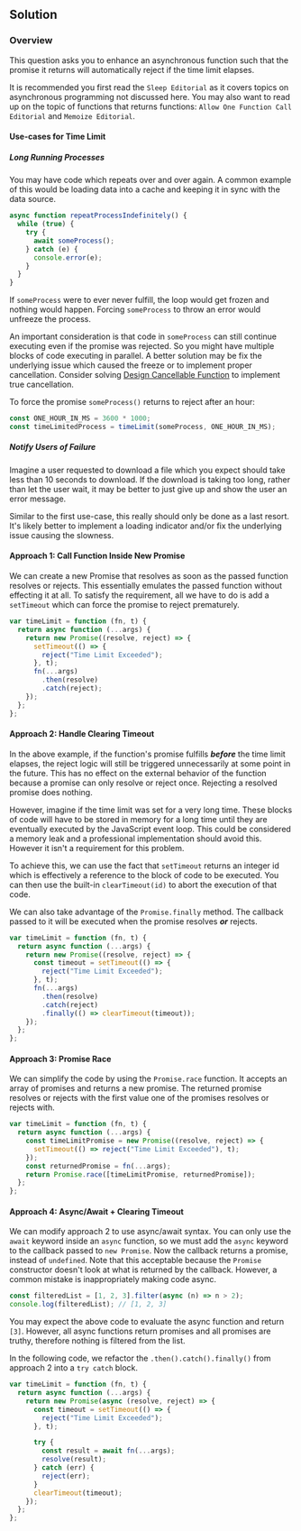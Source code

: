 ## Solution

### Overview

This question asks you to enhance an asynchronous function such that the promise it returns will automatically reject if the time limit elapses.

It is recommended you first read the `Sleep Editorial` as it covers topics on asynchronous programming not discussed here. You may also want to read up on the topic of functions that returns functions: `Allow One Function Call Editorial` and `Memoize Editorial`.

#### Use-cases for Time Limit

##### Long Running Processes

You may have code which repeats over and over again. A common example of this would be loading data into a cache and keeping it in sync with the data source.

```javascript
async function repeatProcessIndefinitely() {
  while (true) {
    try {
      await someProcess();
    } catch (e) {
      console.error(e);
    }
  }
}
```

If `someProcess` were to ever never fulfill, the loop would get frozen and nothing would happen. Forcing `someProcess` to throw an error would unfreeze the process.

An important consideration is that code in `someProcess` can still continue executing even if the promise was rejected. So you might have multiple blocks of code executing in parallel. A better solution may be fix the underlying issue which caused the freeze or to implement proper cancellation. Consider solving [Design Cancellable Function](https://leetcode.com/problems/design-cancellable-function/) to implement true cancellation.

To force the promise `someProcess()` returns to reject after an hour:

```javascript
const ONE_HOUR_IN_MS = 3600 * 1000;
const timeLimitedProcess = timeLimit(someProcess, ONE_HOUR_IN_MS);
```

##### Notify Users of Failure

Imagine a user requested to download a file which you expect should take less than 10 seconds to download. If the download is taking too long, rather than let the user wait, it may be better to just give up and show the user an error message.

Similar to the first use-case, this really should only be done as a last resort. It's likely better to implement a loading indicator and/or fix the underlying issue causing the slowness.

#### Approach 1: Call Function Inside New Promise

We can create a new Promise that resolves as soon as the passed function resolves or rejects. This essentially emulates the passed function without effecting it at all. To satisfy the requirement, all we have to do is add a `setTimeout` which can force the promise to reject prematurely.

```javascript
var timeLimit = function (fn, t) {
  return async function (...args) {
    return new Promise((resolve, reject) => {
      setTimeout(() => {
        reject("Time Limit Exceeded");
      }, t);
      fn(...args)
        .then(resolve)
        .catch(reject);
    });
  };
};
```

#### Approach 2: Handle Clearing Timeout

In the above example, if the function's promise fulfills _**before**_ the time limit elapses, the reject logic will still be triggered unnecessarily at some point in the future. This has no effect on the external behavior of the function because a promise can only resolve or reject once. Rejecting a resolved promise does nothing.

However, imagine if the time limit was set for a very long time. These blocks of code will have to be stored in memory for a long time until they are eventually executed by the JavaScript event loop. This could be considered a memory leak and a professional implementation should avoid this. However it isn't a requirement for this problem.

To achieve this, we can use the fact that `setTimeout` returns an integer id which is effectively a reference to the block of code to be executed. You can then use the built-in `clearTimeout(id)` to abort the execution of that code.

We can also take advantage of the `Promise.finally` method. The callback passed to it will be executed when the promise resolves _**or**_ rejects.

```javascript
var timeLimit = function (fn, t) {
  return async function (...args) {
    return new Promise((resolve, reject) => {
      const timeout = setTimeout(() => {
        reject("Time Limit Exceeded");
      }, t);
      fn(...args)
        .then(resolve)
        .catch(reject)
        .finally(() => clearTimeout(timeout));
    });
  };
};
```

#### Approach 3: Promise Race

We can simplify the code by using the `Promise.race` function. It accepts an array of promises and returns a new promise. The returned promise resolves or rejects with the first value one of the promises resolves or rejects with.

```javascript
var timeLimit = function (fn, t) {
  return async function (...args) {
    const timeLimitPromise = new Promise((resolve, reject) => {
      setTimeout(() => reject("Time Limit Exceeded"), t);
    });
    const returnedPromise = fn(...args);
    return Promise.race([timeLimitPromise, returnedPromise]);
  };
};
```

#### Approach 4: Async/Await + Clearing Timeout

We can modify approach 2 to use async/await syntax. You can only use the `await` keyword inside an `async` function, so we must add the `async` keyword to the callback passed to `new Promise`. Now the callback returns a promise, instead of `undefined`. Note that this acceptable because the `Promise` constructor doesn't look at what is returned by the callback. However, a common mistake is inappropriately making code async.

```javascript
const filteredList = [1, 2, 3].filter(async (n) => n > 2);
console.log(filteredList); // [1, 2, 3]
```

You may expect the above code to evaluate the async function and return `[3]`. However, all async functions return promises and all promises are truthy, therefore nothing is filtered from the list.

In the following code, we refactor the `.then().catch().finally()` from approach 2 into a `try catch` block.

```javascript
var timeLimit = function (fn, t) {
  return async function (...args) {
    return new Promise(async (resolve, reject) => {
      const timeout = setTimeout(() => {
        reject("Time Limit Exceeded");
      }, t);

      try {
        const result = await fn(...args);
        resolve(result);
      } catch (err) {
        reject(err);
      }
      clearTimeout(timeout);
    });
  };
};
```
